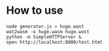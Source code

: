 # How to use

```
node generator.js > huge.wast
wat2wasm -o huge.wasm huge.wast
python -m SimpleHTTPServer &
open http://localhost:8000/test.html
```


